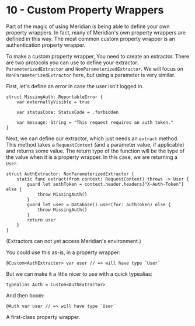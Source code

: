 # 10 - Custom Property Wrappers

Part of the magic of using Meridian is being able to define your own property wrappers. In fact, many of Meridian's own property wrappers are defined in this way. The most common custom property wrapper is an authentication property wrapper.

To make a custom property wrapper, You need to create an extractor. There are two protocols you can use to define your extractor: `ParameterizedExtractor` and `NonParameterizedExtractor`. We will focus on `NonParameterizedExtractor` here, but using  a parameter is very similar.

First, let's define an error in case the user isn't logged in.

    struct MissingAuth: ReportableError {
        var externallyVisible = true
    
        var statusCode: StatusCode = .forbidden
        
        var message: String = "This request requires an auth token."
    }

Next, we can define our extractor, which just needs an `extract` method. This method takes a `RequestContext` (and a parameter value, if applicable) and returns some value. The return type of the function will be the type of the value when it is a property wrapper. In this case, we are returning a `User`.

    struct AuthExtractor: NonParameterizedExtractor {
        static func extract(from context: RequestContext) throws -> User {
            guard let authToken = context.header.headers["X-Auth-Token"] else {
                throw MissingAuth()
            }
            guard let user = Database().user(for: authToken) else {
                throw MissingAuth()
            }
            return user
        }
    }

(Extractors can not yet access Meridian's environment.)

You could use this as-is, in a property wrapper:

    @Custom<AuthExtractor> var user // => will have type `User`

But we can make it a little nicer to use with a quick typealias:

    typealias Auth = Custom<AuthExtractor>

And then boom:

    @Auth var user // => will have type `User`

A first-class property wrapper.